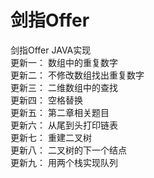# 剑指Offer
剑指Offer JAVA实现 <br>
更新一： 数组中的重复数字 <br>
更新二： 不修改数组找出重复数字 <br>
更新三： 二维数组中的查找 <br>
更新四： 空格替换 <br>
更新五： 第二章相关题目 <br>
更新六： 从尾到头打印链表 <br>
更新七： 重建二叉树 <br>
更新八： 二叉树的下一个结点 <br>
更新九： 用两个栈实现队列

